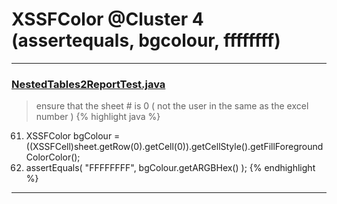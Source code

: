 # XSSFColor @Cluster 4 (assertequals, bgcolour, ffffffff)

***

### [NestedTables2ReportTest.java](https://searchcode.com/codesearch/view/126772640/)
> ensure that the sheet # is 0 ( not the user in the same as the excel number ) 
{% highlight java %}
61. XSSFColor bgColour = ((XSSFCell)sheet.getRow(0).getCell(0)).getCellStyle().getFillForegroundColorColor();
62. assertEquals( "FFFFFFFF", bgColour.getARGBHex() );
{% endhighlight %}

***

